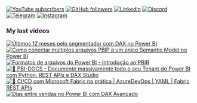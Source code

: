 [![YouTube subscribers](https://img.shields.io/youtube/channel/subscribers/UCst_4Wi9DkGAc28uEPlHHHw?style=flat&logo=youtube&logoColor=ff0000&colorA=ffffff&colorB=282828)](https://www.youtube.com/@alisonpezzott?sub_confirmation=1)
[![GitHub followers](https://img.shields.io/github/followers/alisonpezzott?style=flat&logo=github&logoColor=ffffff&colorA=282828&colorB=bffe28)](https://github.com/alisonpezzott)
[![LinkedIn](https://custom-icon-badges.demolab.com/badge/LinkedIn-0A66C2?logo=linkedin-white&logoColor=fff)](https://linkedin.com/in/alisonpezzott)
[![Discord](https://img.shields.io/badge/Discord-%235865F2.svg?&logo=discord&logoColor=white)](https://discord.gg/sJTDvWz9sM)
[![Telegram](https://img.shields.io/badge/Telegram-2CA5E0?logo=telegram&logoColor=white)](https://t.me/alisonpezzott)
[![Instagram](https://img.shields.io/badge/Instagram-%23E4405F.svg?logo=Instagram&logoColor=white)](https://instagram.com/alisonpezzott)  


### My last videos  

<!-- BEGIN YOUTUBE-CARDS -->
[![Últimos 12 meses pelo segmentador com DAX no Power BI](https://ytcards.demolab.com/?id=DWlSxC3AbH8&title=%C3%9Altimos+12+meses+pelo+segmentador+com+DAX+no+Power+BI&lang=en&timestamp=1742581078&background_color=%230d1117&title_color=%23ffffff&stats_color=%23dedede&max_title_lines=2&width=250&border_radius=5 "Últimos 12 meses pelo segmentador com DAX no Power BI")](https://www.youtube.com/watch?v=DWlSxC3AbH8)
[![Como conectar múltiplos arquivos PBIP a um único Semantic Model no Power BI](https://ytcards.demolab.com/?id=Rkf9v_M7xoA&title=Como+conectar+m%C3%BAltiplos+arquivos+PBIP+a+um+%C3%BAnico+Semantic+Model+no+Power+BI&lang=en&timestamp=1742202036&background_color=%230d1117&title_color=%23ffffff&stats_color=%23dedede&max_title_lines=2&width=250&border_radius=5 "Como conectar múltiplos arquivos PBIP a um único Semantic Model no Power BI")](https://www.youtube.com/watch?v=Rkf9v_M7xoA)
[![Formatos de arquivos do Power BI - Introdução ao PBIR](https://ytcards.demolab.com/?id=cG8fT6W_PpE&title=Formatos+de+arquivos+do+Power+BI+-+Introdu%C3%A7%C3%A3o+ao+PBIR&lang=en&timestamp=1741698061&background_color=%230d1117&title_color=%23ffffff&stats_color=%23dedede&max_title_lines=2&width=250&border_radius=5 "Formatos de arquivos do Power BI - Introdução ao PBIR")](https://www.youtube.com/watch?v=cG8fT6W_PpE)
[![🚀 PBI-DOCS - Documente massivamente todo o seu Tenant do Power BI com Python, REST APIs e DAX Studio](https://ytcards.demolab.com/?id=eHdxH2tz0es&title=%F0%9F%9A%80+PBI-DOCS+-+Documente+massivamente+todo+o+seu+Tenant+do+Power+BI+com+Python%2C+REST+APIs+e+DAX+Studio&lang=en&timestamp=1741188607&background_color=%230d1117&title_color=%23ffffff&stats_color=%23dedede&max_title_lines=2&width=250&border_radius=5 "🚀 PBI-DOCS - Documente massivamente todo o seu Tenant do Power BI com Python, REST APIs e DAX Studio")](https://www.youtube.com/watch?v=eHdxH2tz0es)
[![🚀 CI/CD com Microsoft Fabric na prática | AzureDevOps | YAML | Fabric REST APIs](https://ytcards.demolab.com/?id=KiQYkk7_lis&title=%F0%9F%9A%80+CI%2FCD+com+Microsoft+Fabric+na+pr%C3%A1tica+%7C+AzureDevOps+%7C+YAML+%7C+Fabric+REST+APIs&lang=en&timestamp=1740352263&background_color=%230d1117&title_color=%23ffffff&stats_color=%23dedede&max_title_lines=2&width=250&border_radius=5 "🚀 CI/CD com Microsoft Fabric na prática | AzureDevOps | YAML | Fabric REST APIs")](https://www.youtube.com/watch?v=KiQYkk7_lis)
[![Dias entre vendas no Power BI com DAX Avançado](https://ytcards.demolab.com/?id=1dhg2yyiEOA&title=Dias+entre+vendas+no+Power+BI+com+DAX+Avan%C3%A7ado&lang=en&timestamp=1738709987&background_color=%230d1117&title_color=%23ffffff&stats_color=%23dedede&max_title_lines=2&width=250&border_radius=5 "Dias entre vendas no Power BI com DAX Avançado")](https://www.youtube.com/watch?v=1dhg2yyiEOA)
<!-- END YOUTUBE-CARDS -->
